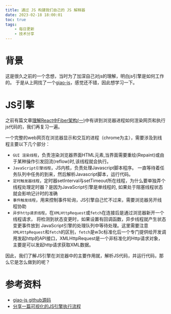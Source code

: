 ```yaml
---
title: 通过 JS 构建我们自己的 JS 解释器
date: 2023-02-18 18:00:01
toc: true
tags:
    - 每日更新
    - 技术分享
---
```


# 背景
这是很久之前的一个念想，当时为了加深自己对js的理解，明白js引擎是如何工作的。
于是从上网找了一个[giao-js](https://github.com/webfansplz/giao-js)，感觉还不错，因此想学习一下。

# JS引擎

之前有篇文章[理解React中Fiber架构(一)](https://qborfy.com/today/20230117.html)中有讲到浏览器进程如何渲染网页和执行js代码的，我们再复习一遍。

一个完整的web网页在浏览器显示和交互的进程（chrome为主），需要涉及到线程主要以下几个部分：

- `GUI 渲染线程`，负责渲染浏览器界面HTML元素,当界面需要重绘(Repaint)或由于某种操作引发回流(reflow)时,该线程就会执行。
- `JavaScript引擎线程`，JS内核，负责处理Javascript脚本程序。 一直等待着任务队列中任务的到来，然后解析Javascript脚本，运行代码。
- `定时触发器线程`，定时器setInterval与setTimeout所在线程，为什么要单独弄个线程处理定时器？是因为JavaScript引擎是单线程的, 如果处于阻塞线程状态就会影响记计时的准确
- `事件触发线程`，用来控制事件轮询，JS引擎自己忙不过来，需要浏览器另开线程协助
- `异步http请求线程`，在`XMLHttpRequest`或`fetch`在连接后是通过浏览器新开一个线程请求， 将检测到状态变更时，如果设置有回调函数，异步线程就产生状态变更事件放到 JavaScript引擎的处理队列中等待处理。这里需要注意`XMLHttpRequest`和`fetch`的区别，`fetch`是w3c标准化后一个专门提供给开发调用发起http的API接口，XMLHttpRequest是一个非标准化的Http请求对象，主要是可以发起http请求获取XML数据。

因此，我们了解JS引擎在浏览器中的主要作用就，解析JS代码，并运行代码，那么它是怎么做到的呢？

# 参考资料

- [giao-js github源码](https://github.com/webfansplz/giao-js/blob/main/Article.md)
- [分享一篇可视化的JS引擎执行流程](https://cloud.tencent.com/developer/article/1886888)